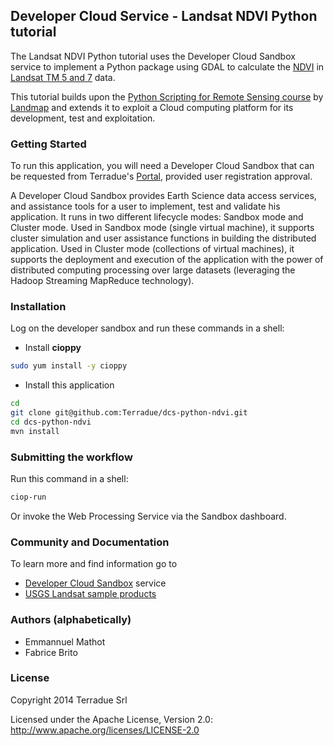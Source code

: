## Developer Cloud Service - Landsat NDVI Python tutorial

The Landsat NDVI Python tutorial uses the Developer Cloud Sandbox service to implement a Python package using GDAL to   calculate the [NDVI](http://en.wikipedia.org/wiki/Normalized_Difference_Vegetation_Index) in [Landsat TM 5 and 7](http://en.wikipedia.org/wiki/Landsat_program) data.

This tutorial builds upon the [Python Scripting for Remote Sensing course](http://www.landmap.ac.uk/index.php/Learning-Materials/Python-Scripting/9.1-Introduction) by [Landmap](http://www.landmap.ac.uk/) and extends it to exploit a Cloud computing platform for its development, test and exploitation.

### Getting Started 

To run this application, you will need a Developer Cloud Sandbox that can be requested from Terradue's [Portal](http://www.terradue.com/partners), provided user registration approval. 

A Developer Cloud Sandbox provides Earth Science data access services, and assistance tools for a user to implement, test and validate his application.
It runs in two different lifecycle modes: Sandbox mode and Cluster mode. 
Used in Sandbox mode (single virtual machine), it supports cluster simulation and user assistance functions in building the distributed application.
Used in Cluster mode (collections of virtual machines), it supports the deployment and execution of the application with the power of distributed computing processing over large datasets (leveraging the Hadoop Streaming MapReduce technology). 

### Installation 

Log on the developer sandbox and run these commands in a shell:

* Install **cioppy**

```bash
sudo yum install -y cioppy
```

* Install this application

```bash
cd
git clone git@github.com:Terradue/dcs-python-ndvi.git
cd dcs-python-ndvi
mvn install
```

### Submitting the workflow

Run this command in a shell:

```bash
ciop-run
```

Or invoke the Web Processing Service via the Sandbox dashboard.

### Community and Documentation

To learn more and find information go to 

* [Developer Cloud Sandbox](http://docs.terradue.com/developer) service 
* [USGS Landsat sample products](http://landsat.usgs.gov/product_samples.php) 

### Authors (alphabetically)

* Emmannuel Mathot 
* Fabrice Brito

### License

Copyright 2014 Terradue Srl

Licensed under the Apache License, Version 2.0: http://www.apache.org/licenses/LICENSE-2.0
